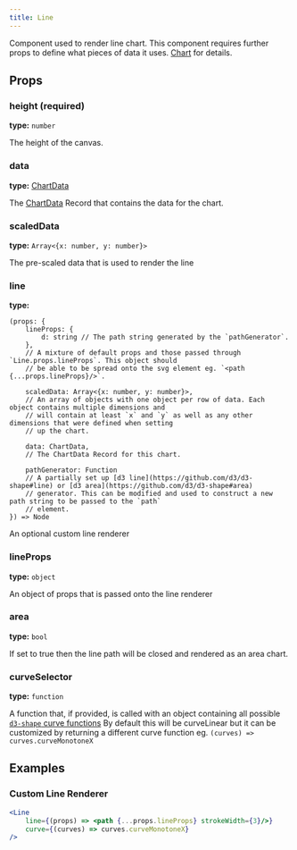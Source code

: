 ```yaml
---
title: Line
---
```


Component used to render line chart. This component requires further props to define what pieces
of data it uses. [Chart] for details.


## Props

### height (required)
**type:** `number`

The height of the canvas.


### data
**type:** [ChartData]

The [ChartData] Record that contains the data for the chart.


### scaledData
**type:** `Array<{x: number, y: number}>`

The pre-scaled data that is used to render the line


### line
**type:** 
```
(props: {
	lineProps: {
		d: string // The path string generated by the `pathGenerator`.
	},
	// A mixture of default props and those passed through `Line.props.lineProps`. This object should
	// be able to be spread onto the svg element eg. `<path {...props.lineProps}/>`.

	scaledData: Array<{x: number, y: number}>,
	// An array of objects with one object per row of data. Each object contains multiple dimensions and
	// will contain at least `x` and `y` as well as any other dimensions that were defined when setting
	// up the chart.

	data: ChartData,
	// The ChartData Record for this chart.

	pathGenerator: Function
	// A partially set up [d3 line](https://github.com/d3/d3-shape#line) or [d3 area](https://github.com/d3/d3-shape#area)
	// generator. This can be modified and used to construct a new path string to be passed to the `path`
	// element.
}) => Node
```

An optional custom line renderer


### lineProps
**type:** `object`

An object of props that is passed onto the line renderer


### area
**type:** `bool`

If set to true then the line path will be closed and rendered as an area chart.


### curveSelector
**type:** `function`

A function that, if provided, is called with an object containing all possible
[`d3-shape` curve functions](https://github.com/d3/d3-shape#curves)
By default this will be curveLinear but it can be customized by returning a different
curve function eg. `(curves) => curves.curveMonotoneX`


## Examples

### Custom Line Renderer
```jsx
<Line
    line={(props) => <path {...props.lineProps} strokeWidth={3}/>}
    curve={(curves) => curves.curveMonotoneX}
/>
```

[ChartData]: /docs/data/ChartData
[Chart]: /docs/component/Chart

